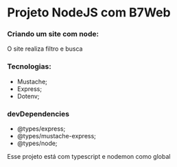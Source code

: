 # Projeto NodeJS com B7Web

### Criando um site com node:
O site realiza filtro e busca

### Tecnologias:
* Mustache;
* Express;
* Dotenv;

###  devDependencies
   * @types/express;
   * @types/mustache-express;
   * @types/node;


  Esse projeto está com typescript e nodemon como global 

